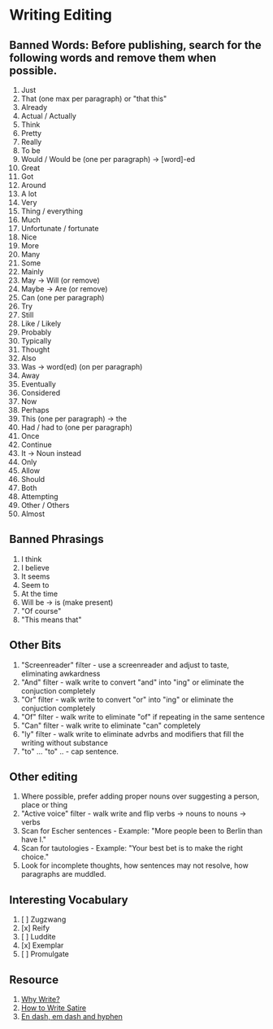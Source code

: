 # Writing Editing

## Banned Words: Before publishing, search for the following words and remove them when possible. 

1. Just
1. That (one max per paragraph) or "that this"
1. Already
1. Actual / Actually
1. Think
1. Pretty
1. Really
1. To be
1. Would / Would be (one per paragraph) -> [word]-ed
1. Great
1. Got
1. Around
1. A lot
1. Very
1. Thing / everything
1. Much
1. Unfortunate / fortunate
1. Nice
1. More
1. Many
1. Some
1. Mainly
1. May -> Will (or remove)
1. Maybe -> Are (or remove)
1. Can (one per paragraph)
1. Try
1. Still
1. Like / Likely
1. Probably
1. Typically
1. Thought
1. Also
1. Was -> word(ed) (on per paragraph)
1. Away
1. Eventually
1. Considered
1. Now
1. Perhaps
1. This (one per paragraph) -> the
1. Had / had to (one per paragraph)
1. Once
1. Continue
1. It -> Noun instead
1. Only
1. Allow
1. Should
1. Both
1. Attempting
1. Other / Others
1. Almost

## Banned Phrasings

1. I think
1. I believe
1. It seems
1. Seem to
1. At the time
1. Will be -> is (make present)
1. "Of course"
1. "This means that"

## Other Bits

1. "Screenreader" filter - use a screenreader and adjust to taste, eliminating awkardness
1. "And" filter - walk write to convert "and" into "ing" or eliminate the conjuction completely
1. "Or" filter - walk write to convert "or" into "ing" or eliminate the conjuction completely
1. "Of" filter - walk write to eliminate "of" if repeating in the same sentence
1. "Can" filter - walk write to eliminate "can" completely
1. "ly" filter - walk write to eliminate advrbs and modifiers that fill the writing without substance
1. "to" ... "to" .. - cap sentence.

## Other editing

1. Where possible, prefer adding proper nouns over suggesting a person, place or thing
1. "Active voice" filter - walk write and flip verbs -> nouns to nouns -> verbs
1. Scan for Escher sentences - Example: "More people been to Berlin than have I."
1. Scan for tautologies - Example: "Your best bet is to make the right choice."
1. Look for incomplete thoughts, how sentences may not resolve, how paragraphs are muddled.

## Interesting Vocabulary 

1. [ ] Zugzwang
1. [x] Reify
1. [ ] Luddite
1. [x] Exemplar
1. [ ] Promulgate

## Resource

1. [Why Write?](https://fs.blog/why-write/)
1. [How to Write Satire](https://hyoom.com/how-to-write-satire/)
1. [En dash, em dash and hyphen](https://www.punctuationmatters.com/en-dash-em-dash-hyphen/)
